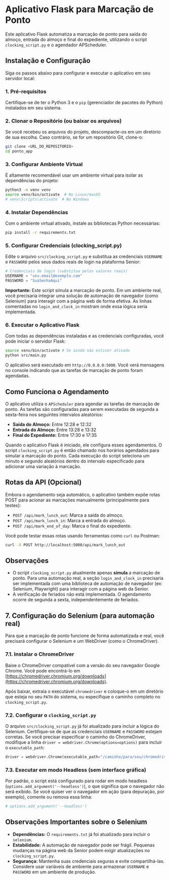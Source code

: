# Aplicativo Flask para Marcação de Ponto

Este aplicativo Flask automatiza a marcação de ponto para saída do almoço, entrada do almoço e final do expediente, utilizando o script `clocking_script.py` e o agendador APScheduler.

## Instalação e Configuração

Siga os passos abaixo para configurar e executar o aplicativo em seu servidor local:

### 1. Pré-requisitos

Certifique-se de ter o Python 3 e o `pip` (gerenciador de pacotes do Python) instalados em seu sistema.

### 2. Clonar o Repositório (ou baixar os arquivos)

Se você recebeu os arquivos do projeto, descompacte-os em um diretório de sua escolha. Caso contrário, se for um repositório Git, clone-o:

```bash
git clone <URL_DO_REPOSITORIO>
cd ponto_app
```

### 3. Configurar Ambiente Virtual

É altamente recomendável usar um ambiente virtual para isolar as dependências do projeto:

```bash
python3 -m venv venv
source venv/bin/activate  # No Linux/macOS
# venv\Scripts\activate  # No Windows
```

### 4. Instalar Dependências

Com o ambiente virtual ativado, instale as bibliotecas Python necessárias:

```bash
pip install -r requirements.txt
```

### 5. Configurar Credenciais (clocking_script.py)

Edite o arquivo `src/clocking_script.py` e substitua as credenciais `USERNAME` e `PASSWORD` pelos seus dados reais de login na plataforma Senior:

```python
# Credenciais de login (substitua pelos valores reais)
USERNAME = "seu.email@exemplo.com"
PASSWORD = "SuaSenhaAqui"
```

**Importante:** Este script simula a marcação de ponto. Em um ambiente real, você precisaria integrar uma solução de automação de navegador (como Selenium) para interagir com a página web de forma efetiva. As linhas comentadas no `login_and_clock_in` mostram onde essa lógica seria implementada.

### 6. Executar o Aplicativo Flask

Com todas as dependências instaladas e as credenciais configuradas, você pode iniciar o servidor Flask:

```bash
source venv/bin/activate # Se ainda não estiver ativado
python src/main.py
```

O aplicativo será executado em `http://0.0.0.0:5000`. Você verá mensagens no console indicando que as tarefas de marcação de ponto foram agendadas.

## Como Funciona o Agendamento

O aplicativo utiliza o `APScheduler` para agendar as tarefas de marcação de ponto. As tarefas são configuradas para serem executadas de segunda a sexta-feira nos seguintes intervalos aleatórios:

- **Saída do Almoço:** Entre 12:28 e 12:32
- **Entrada do Almoço:** Entre 13:28 e 13:32
- **Final do Expediente:** Entre 17:30 e 17:35

Quando o aplicativo Flask é iniciado, ele configura esses agendamentos. O script `clocking_script.py` é então chamado nos horários agendados para simular a marcação do ponto. Cada execução do script seleciona um minuto e segundo aleatórios dentro do intervalo especificado para adicionar uma variação à marcação.

## Rotas da API (Opcional)

Embora o agendamento seja automático, o aplicativo também expõe rotas POST para acionar as marcações manualmente (principalmente para testes):

- `POST /api/mark_lunch_out`: Marca a saída do almoço.
- `POST /api/mark_lunch_in`: Marca a entrada do almoço.
- `POST /api/mark_end_of_day`: Marca o final do expediente.

Você pode testar essas rotas usando ferramentas como `curl` ou Postman:

```bash
curl -X POST http://localhost:5000/api/mark_lunch_out
```

## Observações

- O script `clocking_script.py` atualmente apenas **simula** a marcação de ponto. Para uma automação real, a seção `login_and_clock_in` precisaria ser implementada com uma biblioteca de automação de navegador (ex: Selenium, Playwright) para interagir com a página web da Senior.
- A verificação de feriados não está implementada. O agendamento ocorre de segunda a sexta, independentemente de feriados.





## 7. Configuração do Selenium (para automação real)

Para que a marcação de ponto funcione de forma automatizada e real, você precisará configurar o Selenium e um WebDriver (como o ChromeDriver).

### 7.1. Instalar o ChromeDriver

Baixe o ChromeDriver compatível com a versão do seu navegador Google Chrome. Você pode encontrá-lo em [https://chromedriver.chromium.org/downloads](https://chromedriver.chromium.org/downloads).

Após baixar, extraia o executável `chromedriver` e coloque-o em um diretório que esteja no seu `PATH` do sistema, ou especifique o caminho completo no `clocking_script.py`.

### 7.2. Configurar o `clocking_script.py`

O arquivo `src/clocking_script.py` já foi atualizado para incluir a lógica do Selenium. Certifique-se de que as credenciais `USERNAME` e `PASSWORD` estejam corretas. Se você precisar especificar o caminho do ChromeDriver, modifique a linha `driver = webdriver.Chrome(options=options)` para incluir o `executable_path`:

```python
driver = webdriver.Chrome(executable_path="/caminho/para/seu/chromedriver", options=options)
```

### 7.3. Executar em modo Headless (sem interface gráfica)

Por padrão, o script está configurado para rodar em modo headless (`options.add_argument('--headless')`), o que significa que o navegador não será exibido. Se você quiser ver o navegador em ação (para depuração, por exemplo), comente ou remova essa linha:

```python
# options.add_argument('--headless')
```

## Observações Importantes sobre o Selenium

- **Dependências:** O `requirements.txt` já foi atualizado para incluir o `selenium`.
- **Estabilidade:** A automação de navegador pode ser frágil. Pequenas mudanças na página web da Senior podem exigir atualizações no `clocking_script.py`.
- **Segurança:** Mantenha suas credenciais seguras e evite compartilhá-las. Considere usar variáveis de ambiente para armazenar `USERNAME` e `PASSWORD` em um ambiente de produção.


